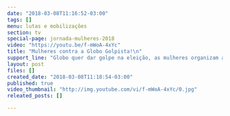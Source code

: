 ```yaml
---
date: "2018-03-08T11:16:52-03:00"
tags: []
menu: lutas e mobilizações
section: tv
special-page: jornada-mulheres-2018
video: "https://youtu.be/f-mWoA-4xYc"
title: "Mulheres contra a Globo Golpista!\n"
support_line: "Globo quer dar golpe na eleição, as mulheres organizam a reação!” Na madrugada de hoje, 800 mulheres de diversos movimentos populares ocuparam o parque gráfico do jornal impresso no Rio de Janeiro, que pertence ao grupo Globo Comunicações."
layout: post
files: []
created_date: "2018-03-08T11:18:54-03:00"
published: true
video_thumbnail: "http://img.youtube.com/vi/f-mWoA-4xYc/0.jpg"
releated_posts: []

---
```

